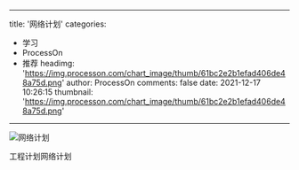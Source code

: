 
---
title: '网络计划'
categories: 
 - 学习
 - ProcessOn
 - 推荐
headimg: 'https://img.processon.com/chart_image/thumb/61bc2e2b1efad406de48a75d.png'
author: ProcessOn
comments: false
date: 2021-12-17 10:26:15
thumbnail: 'https://img.processon.com/chart_image/thumb/61bc2e2b1efad406de48a75d.png'
---

<div>   
<img class="thumb" alt="网络计划" src="https://img.processon.com/chart_image/thumb/61bc2e2b1efad406de48a75d.png" referrerpolicy="no-referrer">
<p>工程计划网络计划</p>  
</div>
            